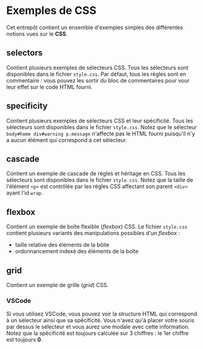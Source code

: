 # Exemples de CSS

Cet entrepôt contient un ensemble d'exemples simples des différentes notions vues sur le **CSS**.

## selectors

Contient plusieurs exemples de sélecteurs CSS. Tous les sélecteurs sont disponibles dans le fichier `style.css`. Par défaut, tous les règles sont en commentaire : vous pouvez les sortir du bloc de commentaires pour vour leur effet sur le code HTML fourni.

## specificity

Contient plusieurs exemples de sélecteurs CSS et leur spécificité. Tous les sélecteurs sont disponibles dans le fichier `style.css`. Notez que le sélecteur `body#home div#warning p.message` n'affecte pas le HTML fourni puisqu'il n'y a aucun élément qui correspond à cet sélecteur.

## cascade

Contient un exemple de cascade de règles et héritage en CSS. Tous les sélecteurs sont disponibles dans le fichier `style.css`. Notez que la taille de l'élément `<p>` est contrôlée par les règles CSS affectant son parent `<div>` ayant l'id `wrap`.

## flexbox

Contient un exemple de boîte flexible (_flexbox_) CSS. Le fichier `style.css` contient plusieurs variants des manipulations possibles d'un _flexbox_ : 
- taille relative des éléments de la bôite
- ordonnancement indexé des éléments de la boîte 

## grid

Contient un exemple de grille (_grid_) CSS.

### VSCode

Si vous utilisez VSCode, vous pouvez voir la structure HTML qui correspond à un sélecteur ainsi que sa spécificité. Vous n'avez qu'à placer votre souris par dessus le sélecteur et vous aurez une modale avec cette information. Notez que la spécificité est toujours calculée sur 3 chiffres : le 1er chiffre est toujours **0**.